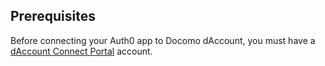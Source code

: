 ## Prerequisites
Before connecting your Auth0 app to Docomo dAccount, you must have a [dAccount Connect Portal](https://dac-g.apl01.spmode.ne.jp/VIEW_OC01/GOCA00004/) account.

